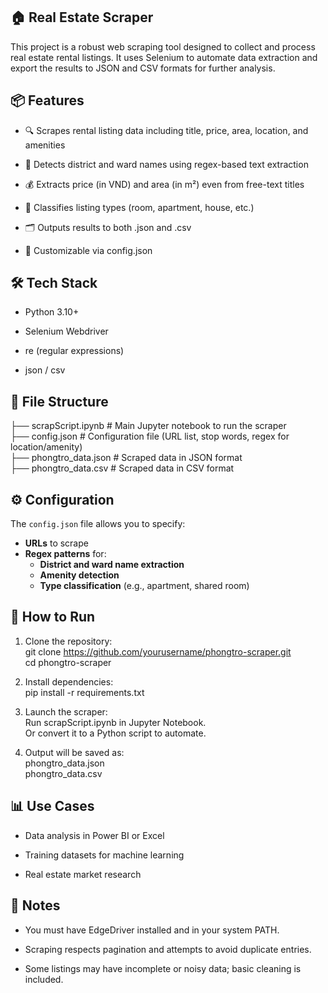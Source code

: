## 🏠 **Real Estate Scraper**  

This project is a robust web scraping tool designed to collect and process real estate rental listings. It uses Selenium to automate data extraction and export the results to JSON and CSV formats for further analysis.

## 📦 **Features**  

-  🔍 Scrapes rental listing data including title, price, area, location, and amenities

-  📍 Detects district and ward names using regex-based text extraction

-  💰 Extracts price (in VND) and area (in m²) even from free-text titles

-  🧠 Classifies listing types (room, apartment, house, etc.)

- 🗂️ Outputs results to both .json and .csv

- 🔧 Customizable via config.json

## 🛠️ **Tech Stack**  

- Python 3.10+

-  Selenium Webdriver

- re (regular expressions)

-  json / csv

## 📁 **File Structure**   

├── scrapScript.ipynb       # Main Jupyter notebook to run the scraper  
├── config.json             # Configuration file (URL list, stop words, regex for location/amenity)  
├── phongtro_data.json      # Scraped data in JSON format  
├── phongtro_data.csv       # Scraped data in CSV format  

## ⚙️ **Configuration**

The `config.json` file allows you to specify:

- **URLs** to scrape
- **Regex patterns** for:
  - **District and ward name extraction**
  - **Amenity detection**
  - **Type classification** (e.g., apartment, shared room)


## 🚀 **How to Run**

1.  Clone the repository:   
git clone https://github.com/yourusername/phongtro-scraper.git  
cd phongtro-scraper  

2.  Install dependencies:  
pip install -r requirements.txt  

3.  Launch the scraper:  
Run scrapScript.ipynb in Jupyter Notebook.  
Or convert it to a Python script to automate.  

4.  Output will be saved as:  
phongtro_data.json  
phongtro_data.csv  

## 📊 **Use Cases**  
-  Data analysis in Power BI or Excel

-  Training datasets for machine learning

-  Real estate market research

## 📌 **Notes**
-  You must have EdgeDriver installed and in your system PATH.

-  Scraping respects pagination and attempts to avoid duplicate entries.

-  Some listings may have incomplete or noisy data; basic cleaning is included.
